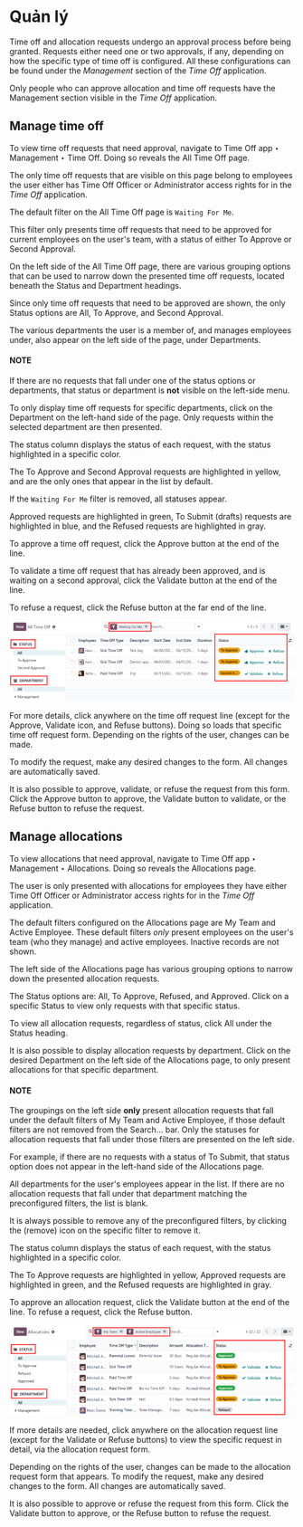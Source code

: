 # Quản lý

<a id="time-off-approvals"></a>

Time off and allocation requests undergo an approval process before being granted. Requests either
need one or two approvals, if any, depending on how the specific type of time off is configured. All
these configurations can be found under the *Management* section of the *Time Off* application.

Only people who can approve allocation and time off requests have the Management section
visible in the *Time Off* application.

<a id="time-off-manage-time-off"></a>

## Manage time off

To view time off requests that need approval, navigate to Time Off app ‣
Management ‣ Time Off. Doing so reveals the All Time Off page.

The only time off requests that are visible on this page belong to employees the user either has
Time Off Officer or Administrator access rights for in the *Time Off*
application.

The default filter on the All Time Off page is `Waiting For Me`.

This filter only presents time off requests that need to be approved for current employees on the
user's team, with a status of either To Approve or Second Approval.

On the left side of the All Time Off page, there are various grouping options that can
be used to narrow down the presented time off requests, located beneath the Status and
Department headings.

Since only time off requests that need to be approved are shown, the only Status options
are All, To Approve, and Second Approval.

The various departments the user is a member of, and manages employees under, also appear on the
left side of the page, under Departments.

#### NOTE
If there are no requests that fall under one of the status options or departments, that status
or department is **not** visible on the left-side menu.

To only display time off requests for specific departments, click on the Department on
the left-hand side of the page. Only requests within the selected department are then presented.

The status column displays the status of each request, with the status highlighted in a specific
color.

The To Approve and Second Approval requests are highlighted in yellow, and
are the only ones that appear in the list by default.

If the `Waiting For Me` filter is removed, all statuses appear.

Approved requests are highlighted in green, To Submit (drafts) requests are
highlighted in blue, and the Refused requests are highlighted in gray.

To approve a time off request, click the <i class="fa fa-thumbs-up"></i> Approve button at the end
of the line.

To validate a time off request that has already been approved, and is waiting on a second approval,
click the <i class="fa fa-check"></i> Validate button at the end of the line.

To refuse a request, click the <i class="fa fa-times"></i> Refuse button at the far end of the
line.

![Time off requests with the filter, groupings, and status sections highlighted.](management/time-off-requests.png)

For more details, click anywhere on the time off request line (except for the <i class="fa fa-thumbs-up"></i>
Approve, <i class="fa fa-check"></i> Validate icon, and <i class="fa fa-times"></i>
Refuse buttons). Doing so loads that specific time off request form. Depending on the
rights of the user, changes can be made.

To modify the request, make any desired changes to the form. All changes are automatically saved.

It is also possible to approve, validate, or refuse the request from this form. Click the
Approve button to approve, the Validate button to validate, or the
Refuse button to refuse the request.

<a id="time-off-manage-allocations"></a>

## Manage allocations

To view allocations that need approval, navigate to Time Off app ‣ Management ‣
Allocations. Doing so reveals the Allocations page.

The user is only presented with allocations for employees they have either Time Off
Officer or Administrator access rights for in the *Time Off* application.

The default filters configured on the Allocations page are My Team and
Active Employee. These default filters *only* present employees on the user's team (who
they manage) and active employees. Inactive records are not shown.

The left side of the Allocations page has various grouping options to narrow down the
presented allocation requests.

The Status options are: All, To Approve, Refused,
and Approved. Click on a specific Status to view only requests with that
specific status.

To view all allocation requests, regardless of status, click All under the
Status heading.

It is also possible to display allocation requests by department. Click on the desired
Department on the left side of the Allocations page, to only present
allocations for that specific department.

#### NOTE
The groupings on the left side **only** present allocation requests that fall under the default
filters of My Team and Active Employee, if those default filters are not
removed from the Search... bar. Only the statuses for allocation requests that fall
under those filters are presented on the left side.

For example, if there are no requests with a status of To Submit, that status option
does not appear in the left-hand side of the Allocations page.

All departments for the user's employees appear in the list. If there are no allocation requests
that fall under that department matching the preconfigured filters, the list is blank.

It is always possible to remove any of the preconfigured filters, by clicking the
<i class="fa fa-times"></i> (remove) icon on the specific filter to remove it.

The status column displays the status of each request, with the status highlighted in a specific
color.

The To Approve requests are highlighted in yellow, Approved requests are
highlighted in green, and the Refused requests are highlighted in gray.

To approve an allocation request, click the <i class="fa fa-check"></i> Validate button at the end
of the line. To refuse a request, click the <i class="fa fa-times"></i> Refuse button.

![Allocations with the filter, groupings, and status sections highlighted.](management/allocations.png)

If more details are needed, click anywhere on the allocation request line (except for the
<i class="fa fa-check"></i> Validate or <i class="fa fa-times"></i> Refuse buttons) to view the
specific request in detail, via the allocation request form.

Depending on the rights of the user, changes can be made to the allocation request form that
appears. To modify the request, make any desired changes to the form. All changes are automatically
saved.

It is also possible to approve or refuse the request from this form. Click the Validate
button to approve, or the Refuse button to refuse the request.
